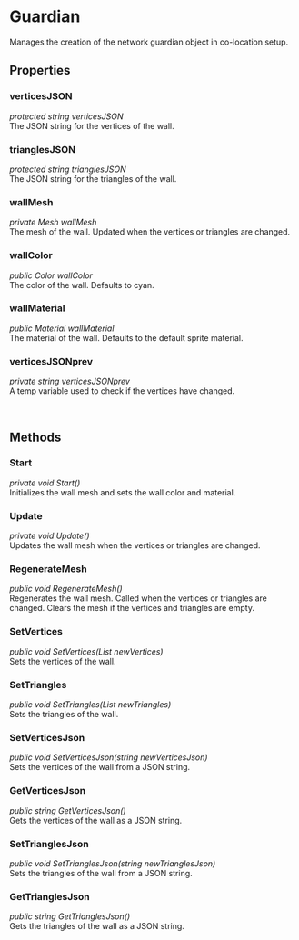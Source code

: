 # Guardian

Manages the creation of the network guardian object in co-location setup.

## Properties

### verticesJSON
*protected string verticesJSON*<br>
The JSON string for the vertices of the wall.

### trianglesJSON
*protected string trianglesJSON*<br>
The JSON string for the triangles of the wall.

### wallMesh
*private Mesh wallMesh*<br>
The mesh of the wall. Updated when the vertices or triangles are changed.

### wallColor
*public Color wallColor*<br>
The color of the wall. Defaults to cyan.

### wallMaterial
*public Material wallMaterial*<br>
The material of the wall. Defaults to the default sprite material.

### verticesJSONprev
*private string verticesJSONprev*<br>
A temp variable used to check if the vertices have changed.

<br>

## Methods

### Start
*private void Start()*<br>
Initializes the wall mesh and sets the wall color and material.

### Update
*private void Update()*<br>
Updates the wall mesh when the vertices or triangles are changed.

### RegenerateMesh
*public void RegenerateMesh()*<br>
Regenerates the wall mesh. Called when the vertices or triangles are changed. Clears the mesh if the vertices and triangles are empty.

### SetVertices
*public void SetVertices(List<Vector3> newVertices)*<br>
Sets the vertices of the wall.

### SetTriangles
*public void SetTriangles(List<int> newTriangles)*<br>
Sets the triangles of the wall.

### SetVerticesJson
*public void SetVerticesJson(string newVerticesJson)*<br>
Sets the vertices of the wall from a JSON string.

### GetVerticesJson
*public string GetVerticesJson()*<br>
Gets the vertices of the wall as a JSON string.

### SetTrianglesJson
*public void SetTrianglesJson(string newTrianglesJson)*<br>
Sets the triangles of the wall from a JSON string.

### GetTrianglesJson
*public string GetTrianglesJson()*<br>
Gets the triangles of the wall as a JSON string.
